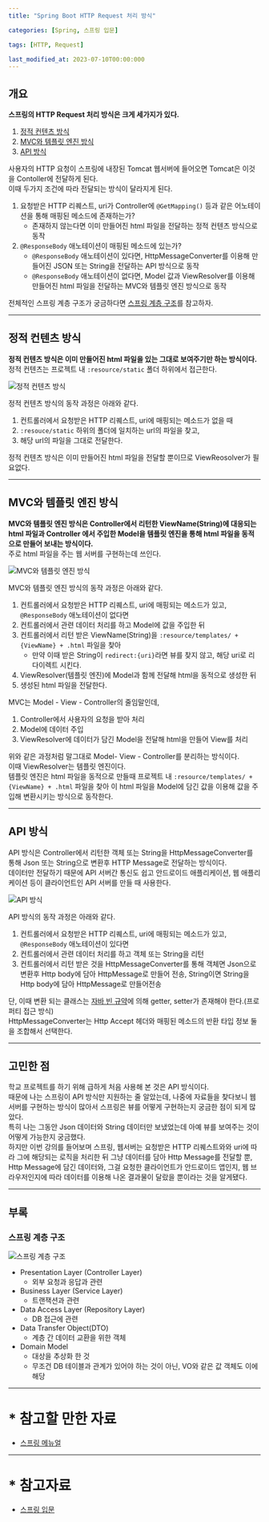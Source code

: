 ```yaml
---
title: "Spring Boot HTTP Request 처리 방식"

categories: [Spring, 스프링 입문]

tags: [HTTP, Request]

last_modified_at: 2023-07-10T00:00:000
---
```


## 개요

**스프링의 HTTP Request 처리 방식은 크게 세가지가 있다.**

1. [정적 컨텐츠 방식](#정적-컨텐츠-방식)
2. [MVC와 템플릿 엔진 방식](#mvc와-템플릿-엔진-방식)
3. [API 방식](#api-방식)

사용자의 HTTP 요청이 스프링에 내장된 Tomcat 웹서버에 들어오면 Tomcat은 이것을 Contoller에 전달하게 된다.  
이때 두가지 조건에 따라 전달되는 방식이 달라지게 된다.

1. 요청받은 HTTP 리퀘스트, uri가 Controller에 `@GetMapping()` 등과 같은 어노테이션을 통해 매핑된 메소드에 존재하는가?
    - 존재하지 않는다면 이미 만들어진 html 파일을 전달하는 정적 컨텐츠 방식으로 동작
2. `@ResponseBody` 애노테이션이 매핑된 메소드에 있는가?
    - `@ResponseBody` 애노테이션이 있다면, HttpMessageConverter를 이용해 만들어진 JSON 또는 String을 전달하는 API 방식으로 동작  
    - `@ResponseBody` 애노테이션이 없다면, Model 값과 ViewResolver를 이용해 만들어진 html 파일을 전달하는 MVC와 템플릿 엔진 방식으로 동작

전체적인 스프링 계층 구조가 궁금하다면 [스프링 계층 구조](#스프링-계층-구조)를 참고하자.

-------

## 정적 컨텐츠 방식

**정적 컨텐츠 방식은 이미 만들어진 html 파일을 있는 그대로 보여주기만 하는 방식이다.**  
정적 컨텐츠는 프로젝트 내 `:resource/static` 폴더 하위에서 접근한다.

![정적 컨텐츠 방식](/assets/img/spring/intro/hello-static.png)

정적 컨텐츠 방식의 동작 과정은 아래와 같다.

1. 컨트롤러에서 요청받은 HTTP 리퀘스트, uri에 매핑되는 메소드가 없을 때
2. `:resouce/static` 하위의 폴더에 일치하는 url의 파일을 찾고,
3. 해당 url의 파일을 그대로 전달한다.

정적 컨텐츠 방식은 이미 만들어진 html 파일을 전달할 뿐이므로 ViewReosolver가 필요없다.

-------

## MVC와 템플릿 엔진 방식

**MVC와 템플릿 엔진 방식은 Controller에서 리턴한 ViewName(String)에 대응되는 html 파일과 Controller 에서 주입한 Model을 템플릿 엔진을 통해 html 파일을 동적으로 만들어 보내는 방식이다.**  
주로 html 파일을 주는 웹 서버를 구현하는데 쓰인다.

![MVC와 템플릿 엔진 방식](/assets/img/spring/intro/hello-mvc.png)

MVC와 템플릿 엔진 방식의 동작 과정은 아래와 같다.

1. 컨트롤러에서 요청받은 HTTP 리퀘스트, uri에 매핑되는 메소드가 있고, `@ResponseBody` 애노테이션이 없다면
2. 컨트롤러에서 관련 데이터 처리를 하고 Model에 값을 주입한 뒤
3. 컨트롤러에서 리턴 받은 ViewName(String)을 `:resource/templates/ + {ViewName} + .html` 파일을 찾아
   - 만약 이때 받은 String이 `redirect:{uri}`라면 뷰를 찾지 않고, 해당 uri로 리다이렉트 시킨다. 
4. ViewResolver(템플릿 엔진)에 Model과 함께 전달해 html을 동적으로 생성한 뒤
5. 생성된 html 파일을 전달한다.

MVC는 Model - View - Controller의 줄임말인데,

1. Controller에서 사용자의 요청을 받아 처리
2. Model에 데이터 주입
3. ViewResolver에 데이터가 담긴 Model을 전달해 html을 만들어 View를 처리

위와 같은 과정처럼 말그대로 Model- View - Controller를 분리하는 방식이다.  
이때 ViewResolver는 템플릿 엔진이다.  
템플릿 엔진은 html 파일을 동적으로 만들때 프로젝트 내 `:resource/templates/ + {ViewName} + .html` 파일을 찾아 이 html 파일을 Model에 담긴 값을 이용해 값을 주입해 변환시키는 방식으로 동작한다.

-------

## API 방식

API 방식은 Controller에서 리턴한 객체 또는 String을 HttpMessageConverter를 통해 Json 또는 String으로 변환후 HTTP Message로 전달하는 방식이다.  
데이터만 전달하기 때문에 API 서버간 통신도 쉽고 안드로이드 애플리케이션, 웹 애플리케이션 등이 클라이언트인 API 서버를 만들 때 사용한다.  

![API 방식](/assets/img/spring/intro/hello-api.png)

API 방식의 동작 과정은 아래와 같다.

1. 컨트롤러에서 요청받은 HTTP 리퀘스트, uri에 매핑되는 메소드가 있고, `@ResponseBody` 애노테이션이 있다면
2. 컨트롤러에서 관련 데이터 처리를 하고 객체 또는 String을 리턴
3. 컨트롤러에서 리턴 받은 것을 HttpMessageConverter를 통해 객체면 Json으로 변환후 Http body에 담아 HttpMessage로 만들어 전송, String이면 String을 Http body에 담아 HttpMessage로 만들어전송

단, 이때 변환 되는 클래스는 [자바 빈 규약](https://ko.wikipedia.org/wiki/자바빈즈)에 의해 getter, setter가 존재해야 한다.(프로퍼티 접근 방식)  
HttpMessageConverter는 Http Accept 헤더와 매핑된 메소드의 반환 타입 정보 둘을 조합해서 선택한다.

-------

## 고민한 점

학교 프로젝트를 하기 위해 급하게 처음 사용해 본 것은 API 방식이다.  
때문에 나는 스프링이 API 방식만 지원하는 줄 알았는데, 나중에 자료들을 찾다보니 웹서버를 구현하는 방식이 많아서 스프링은 뷰를 어떻게 구현하는지 궁금한 점이 되게 많았다.  
특히 나는 그동안 Json 데이터와 String 데이터만 보냈었는데 아예 뷰를 보여주는 것이 어떻게 가능한지 궁금했다.  
하지만 이번 강의를 들어보며 스프링, 웹서버는 요청받은 HTTP 리퀘스트와와 uri에 따라 그에 해당되는 로직을 처리한 뒤 그냥 데이터를 담아 Http Message를 전달할 뿐, Http Message에 담긴 데이터와, 그걸 요청한 클라이언트가 안드로이드 앱인지, 웹 브라우저인지에 따라 데이터를 이용해 나온 결과물이 달랐을 뿐이라는 것을 알게됐다.

-------

## 부록
### 스프링 계층 구조

![스프링 계층 구조](/assets/img/spring/intro/layer.png)

 - Presentation Layer (Controller Layer)
    - 외부 요청과 응답과 관련
 - Business Layer (Service Layer)
    - 트랜잭션과 관련
 - Data Access Layer (Repository Layer)
    - DB 접근에 관련
 - Data Transfer Object(DTO)
    - 계층 간 데이터 교환을 위한 객체
 - Domain Model
    - 대상을 추상화 한 것
    - 무조건 DB 테이블과 관계가 있어야 하는 것이 아닌, VO와 같은 값 객체도 이에 해당

-------

# * 참고할 만한 자료

 * [스프링 메뉴얼](https://spring.io/projects/spring-boot#learn)

-------

# * 참고자료

 * [스프링 입문](https://www.inflearn.com/course/스프링-입문-스프링부트/)